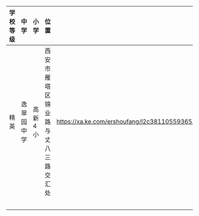 | 学校等级 | 中学       | 小学      | 位置                               | 贝壳链接                                                     | 价格 |
| -------- | ---------- | --------- | ---------------------------------- | ------------------------------------------------------------ | ---- |
| 精英     | 逸翠园中学 | 高新 4 小 | 西安市雁塔区锦业路与丈八三路交汇处 | https://xa.ke.com/ershoufang/l2c3811055936519rs%E7%BB%BF%E5%9C%B0%E4%B8%96%E7%BA%AA%E5%9F%8E/ | 150w |
|          |            |           |                                    |                                                              |      |
|          |            |           |                                    |                                                              |      |
|          |            |           |                                    |                                                              |      |
|          |            |           |                                    |                                                              |      |
|          |            |           |                                    |                                                              |      |
